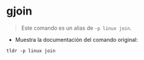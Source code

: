# gjoin

> Este comando es un alias de `-p linux join`.

- Muestra la documentación del comando original:

`tldr -p linux join`
